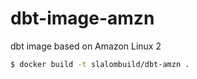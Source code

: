 # dbt-image-amzn
dbt image based on Amazon Linux 2

```bash
$ docker build -t slalombuild/dbt-amzn .
```
